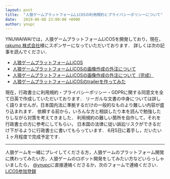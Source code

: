```yaml
---
layout: post
title:  "人狼ゲームプラットフォームLiCOSの利用規約とプライバシーポリシーについて"
date:   2019-06-08 23:00:00 +0900
author: ynupc
---
```

YNUWAIWAIでは，人狼ゲームプラットフォームLiCOSを開発しており，現在，[rakumo 株式会社](https://corporate.rakumo.com/)様にスポンサーになっていただいております．
詳しくは次の記事を読んでください．

- [人狼ゲームプラットフォームLiCOS](https://ynuwaiwai.github.io/post/LiCOS.html)
- [人狼ゲームプラットフォームLiCOSの画像作成の外注について](https://ynuwaiwai.github.io/post/LiCOS_icons.html)
- [人狼ゲームプラットフォームLiCOSの画像作成の外注について（完成）](https://ynuwaiwai.github.io/post/LiCOS_icons_fin.html)
- [人狼ゲームプラットフォームLiCOSのtrailerを作ってみた](https://ynuwaiwai.github.io/post/LiCOS_trailer.html)

現在，行政書士に利用規約・プライバシーポリシー・GDPRに関する同意文を全て日英で作成していただいております．
リーガルな文書の中身については詳しく語りませんが，日本国内法に準拠するだけの一般的なものより難しい内容が盛り込まれます．
依頼する前から，いろんな方と相談したり本を読んで勉強したりしながら対策を考えてきました．
利用規約の難しい箇所を自作して，それを行政書士の方に参考にしてもらい，
日本国の法律に従い訴訟リスクができるだけ下がるように行政書士に書いてもらっています．
6月5日に着手し，だいたい１ヶ月程度で完成予定です．

---

人狼ゲームを一緒にプレイしてくださる方，人狼ゲームのプラットフォーム開発に携わってみたい方，人狼ゲームのロボット開発をしてみたい方などいらっしゃいましたら，
[@ynupc](https://twitter.com/ynupc)に直接連絡くださるか，次のフォームで連絡ください．  
[LiCOS参加登録](https://ws.formzu.net/dist/S61026841)


